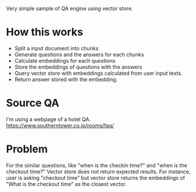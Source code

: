 Very simple sample of QA engine using vector store.


# How this works
- Split a input document into chunks
- Generate questions and the answers for each chunks
- Calculate embeddings for each questions
- Store the embeddings of questions with the answers
- Query vector store with embeddings calculated from user input texts.
- Return answer stored with the embedding.

# Source QA
I'm using a webpage of a hotel QA.
https://www.southerntower.co.jp/rooms/faq/

# Problem
For the similar questions, like "when is the checkin time?" and "when is the checkout time?" Vector store does not return expected results. For instance, user is asking "checkout time" but vector store returns the embeddings of "What is the checkout time" as the closest vector.